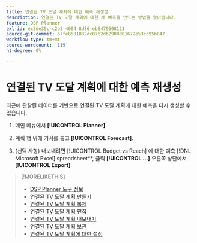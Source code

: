 ```yaml
---
title: 연결된 TV 도달 계획에 대한 예측 재생성
description: 연결된 TV 도달 계획에 대한 새 예측을 만드는 방법을 알아봅니다.
feature: DSP Planner
exl-id: ec3de39c-c2b3-4004-8d86-eb6479608121
source-git-commit: 67fe8581832dc0762d62908d01672e53cc95b847
workflow-type: tm+mt
source-wordcount: '119'
ht-degree: 0%

---
```


# 연결된 TV 도달 계획에 대한 예측 재생성

최근에 관찰된 데이터를 기반으로 연결된 TV 도달 계획에 대한 예측을 다시 생성할 수 있습니다.

1. 메인 메뉴에서 **[!UICONTROL Planner]**.

1. 계획 행 위에 커서를 놓고 **[!UICONTROL Forecast]**.

1. (선택 사항) 내보내려면 [!UICONTROL Budget vs Reach] 에 대한 예측 [!DNL Microsoft Excel] spreadsheet**, 클릭 **[!UICONTROL ...]** 오른쪽 상단에서 **[!UICONTROL Export]**.

>[!MORELIKETHIS]
>
>* [DSP Planner 도구 정보](planner-about.md)
>* [연결된 TV 도달 계획 만들기](planner-create.md)
>* [연결된 TV 도달 계획 복제](planner-duplicate.md)
>* [연결된 TV 도달 계획 편집](planner-edit.md)
>* [연결된 TV 도달 계획 내보내기](planner-export.md)
>* [연결된 TV 도달 계획 보관](planner-archive.md)
>* [연결된 TV 도달 계획에 대한 설정](planner-settings.md)
